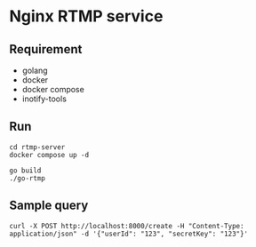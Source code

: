 # Nginx RTMP service

## Requirement
- golang
- docker
- docker compose
- inotify-tools

 ## Run
 ```
 cd rtmp-server
 docker compose up -d
 ```

```
go build 
./go-rtmp
```

## Sample query
```
curl -X POST http://localhost:8000/create -H "Content-Type: application/json" -d '{"userId": "123", "secretKey": "123"}'
```
